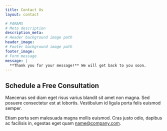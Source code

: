 ```yaml
---
title: Contact Us
layout: contact

# PARAMS
# Meta description
description_meta: 
# Header background image path
header_image: 
# Footer background image path
footer_image: 
# Form message
message: |
  **Thank you for your message!** We will get back to you soon.
---
```


## Schedule a Free Consultation

Maecenas sed diam eget risus varius blandit sit amet non magna. Sed posuere consectetur est at lobortis. Vestibulum id ligula porta felis euismod semper.

Etiam porta sem malesuada magna mollis euismod. Cras justo odio, dapibus ac facilisis in, egestas eget quam [name@company.com](mailto:name@company.com).
